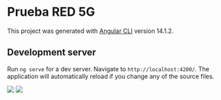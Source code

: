# Prueba RED 5G

This project was generated with [Angular CLI](https://github.com/angular/angular-cli) version 14.1.2.

## Development server

Run `ng serve` for a dev server. Navigate to `http://localhost:4200/`. The application will automatically reload if you change any of the source files.


![](https://i.imgur.com/TLIcQKY.png)
![](https://i.imgur.com/GNqPQze.png)
